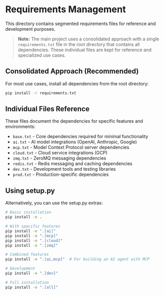 # Requirements Management

This directory contains segmented requirements files for reference and development purposes. 

> **Note:** The main project uses a consolidated approach with a single `requirements.txt` file in the root directory that contains all dependencies. These individual files are kept for reference and specialized use cases.

## Consolidated Approach (Recommended)

For most use cases, install all dependencies from the root directory:

```bash
pip install -r requirements.txt
```

## Individual Files Reference

These files document the dependencies for specific features and environments:

- `base.txt` - Core dependencies required for minimal functionality
- `ai.txt` - AI model integrations (OpenAI, Anthropic, Google)
- `mcp.txt` - Model Context Protocol server dependencies
- `cloud.txt` - Cloud service integrations (GCP)
- `zmq.txt` - ZeroMQ messaging dependencies
- `redis.txt` - Redis messaging and caching dependencies
- `dev.txt` - Development tools and testing libraries
- `prod.txt` - Production-specific dependencies

## Using setup.py

Alternatively, you can use the setup.py extras:

```bash
# Basic installation
pip install -e .

# With specific features
pip install -e ".[ai]"
pip install -e ".[mcp]"
pip install -e ".[cloud]"
pip install -e ".[zmq]"

# Combined features
pip install -e ".[ai,mcp]"  # For building an AI agent with MCP

# Development
pip install -e ".[dev]"

# Full installation
pip install -e ".[all]"
```
